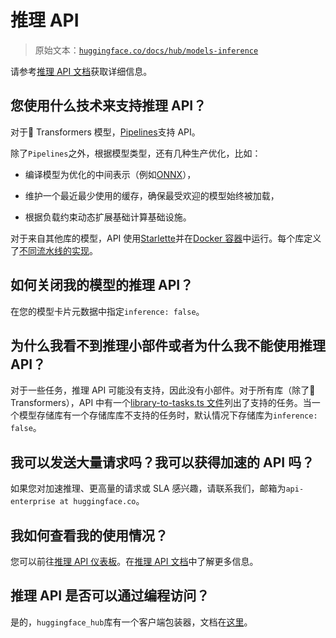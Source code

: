 # 推理 API

> 原始文本：[`huggingface.co/docs/hub/models-inference`](https://huggingface.co/docs/hub/models-inference)

请参考[推理 API 文档](https://huggingface.co/docs/api-inference)获取详细信息。

## 您使用什么技术来支持推理 API？

对于🤗 Transformers 模型，[Pipelines](https://huggingface.co/docs/transformers/main_classes/pipelines)支持 API。

除了`Pipelines`之外，根据模型类型，还有几种生产优化，比如：

+   编译模型为优化的中间表示（例如[ONNX](https://medium.com/microsoftazure/accelerate-your-nlp-pipelines-using-hugging-face-transformers-and-onnx-runtime-2443578f4333)），

+   维护一个最近最少使用的缓存，确保最受欢迎的模型始终被加载，

+   根据负载约束动态扩展基础计算基础设施。

对于来自其他库的模型，API 使用[Starlette](https://www.starlette.io)并在[Docker 容器](https://github.com/huggingface/api-inference-community/tree/main/docker_images)中运行。每个库定义了[不同流水线的实现](https://github.com/huggingface/api-inference-community/tree/main/docker_images/sentence_transformers/app/pipelines)。

## 如何关闭我的模型的推理 API？

在您的模型卡片元数据中指定`inference: false`。

## 为什么我看不到推理小部件或者为什么我不能使用推理 API？

对于一些任务，推理 API 可能没有支持，因此没有小部件。对于所有库（除了🤗 Transformers），API 中有一个[library-to-tasks.ts 文件](https://github.com/huggingface/huggingface.js/blob/main/packages/tasks/src/library-to-tasks.ts)列出了支持的任务。当一个模型存储库有一个存储库库不支持的任务时，默认情况下存储库为`inference: false`。

## 我可以发送大量请求吗？我可以获得加速的 API 吗？

如果您对加速推理、更高量的请求或 SLA 感兴趣，请联系我们，邮箱为`api-enterprise at huggingface.co`。

## 我如何查看我的使用情况？

您可以前往[推理 API 仪表板](https://api-inference.huggingface.co/dashboard/)。在[推理 API 文档](https://huggingface.co/docs/api-inference/usage)中了解更多信息。

## 推理 API 是否可以通过编程访问？

是的，`huggingface_hub`库有一个客户端包装器，文档在[这里](https://huggingface.co/docs/huggingface_hub/how-to-inference)。
